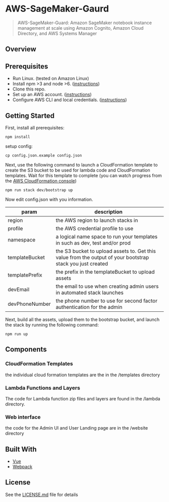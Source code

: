 # AWS-SageMaker-Gaurd

> AWS-SageMaker-Guard: Amazon SageMaker notebook instance management at scale using Amazon Cognito, Amazon Cloud Directory, and AWS Systems Manager

## Overview

## Prerequisites

- Run Linux. (tested on Amazon Linux)
- Install npm >3 and node >6. ([instructions](https://nodejs.org/en/download/))
- Clone this repo.
- Set up an AWS account. ([instructions](https://AWS.amazon.com/free/?sc_channel=PS&sc_campaign=acquisition_US&sc_publisher=google&sc_medium=cloud_computing_b&sc_content=AWS_account_bmm_control_q32016&sc_detail=%2BAWS%20%2Baccount&sc_category=cloud_computing&sc_segment=102882724242&sc_matchtype=b&sc_country=US&s_kwcid=AL!4422!3!102882724242!b!!g!!%2BAWS%20%2Baccount&ef_id=WS3s1AAAAJur-Oj2:20170825145941:s))
- Configure AWS CLI and local credentials. ([instructions](http://docs.AWS.amazon.com/cli/latest/userguide/cli-chap-welcome.html))  

## Getting Started
First, install all prerequisites:
```shell
npm install 
```

setup config:
```shell 
cp config.json.example config.json
```

Next, use the following command to launch a CloudFormation template to create the S3 bucket to be used for lambda code and CloudFormation templates. Wait for this template to complete (you can watch progress from the [AWS CloudFormation console](https://console.AWS.amazon.com/cloudformation/home))  
```shell
npm run stack dev/bootstrap up
```

Now edit config.json with you information.

| param | description | 
|-------|-------------|
|region | the AWS region to launch stacks in |
|profile| the AWS credential profile to use |
|namespace| a logical name space to run your templates in such as dev, test and/or prod |
|templateBucket | the S3 bucket to upload assets to. Get this value from the output of your bootstrap stack you just created |
|templatePrefix | the prefix in the templateBucket to upload assets |
|devEmail | the email to use when creating admin users in automated stack launches |
|devPhoneNumber | the phone number to use for second factor authentication for the admin |

Next, build all the assets, upload them to the bootstrap bucket, and launch the stack by running the following command:
```shell
npm run up
```

## Components
### CloudFormation Templates
the individual cloud formation templates are the in the /templates directory

### Lambda Functions and Layers
The code for Lambda function zip files and layers are found in the /lambda directory.

### Web interface
the code for the Admin UI and User Landing page are in the /website directory

## Built With

* [Vue](https://vuejs.org/) 
* [Webpack](https://webpack.github.io/)

## License
See the [LICENSE.md](LICENSE.md) file for details
